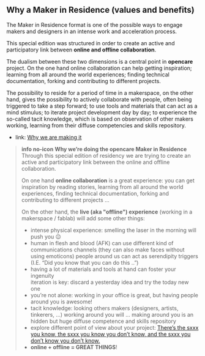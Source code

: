 ## Why a Maker in Residence (values and benefits)


The Maker in Residence format is one of the possible ways to engage makers and designers in an intense work and acceleration process.

This special edition was structured in order to create an active and participatory link between **online and offline collaboration**.

The dualism between these two dimensions is a central point in **opencare** project. On the one hand online collaboration can help getting inspiration; learning from all around the world experiences; finding technical documentation, forking and contributing to different projects.


The possibility to reside for a period of time in a makerspace, on the other hand, gives the possibility to actively collaborate with people, often being triggered to take a step forward; to use tools and materials that can act as a mind stimulus; to iterate project development day by day; to experience the so-called tacit knowledge, which is based on observation of other makers working, learning from their diffuse competencies and skills repository.


* link: [Why we are making it](https://edgeryders.eu/t/call-for-applications-opencare-maker-in-residence/785)

> **info no-icon**
> **Why we’re doing the opencare Maker in Residence**
> Through this special edition of residency we are trying to create an active and participatory link between the online and offline collaboration.
>
> On one hand **online collaboration** is a great experience: you can get inspiration by reading stories, learning from all around the world experiences, finding technical documentation, forking and contributing to different projects …
>
> On the other hand, the **live (aka "offline") experience** (working in a makerspace / fablab) will add some other things:
>
> - intense physical experience: smelling the laser in the morning will push you :wink:
> - human in flesh and blood (AFK) can use different kind of communications channels (they can also make faces without using emoticons)
> people around us can act as serendipity triggers (I.E. “Did you know that you can do this ..”)
> - having a lot of materials and tools at hand can foster your ingenuity  
> iteration is key: discard a yesterday idea and try the today new one
> - you’re not alone: working in your office is great, but having people around you is awesome!
> - tacit knowledge: looking others makers (designers, artists, tinkerers, ...) working around you will ... making around you is an hidden but huge diffuse competence and skills repository
> - explore different point of view about your project:
  [There’s the sxxx you know, the sxxx you know you don’t know, and the sxxx you don’t know you don’t know.](http://jangosteve.com/post/380926251/no-one-knows-what-theyre-doing)
> - **online + offline = GREAT THINGS**!
